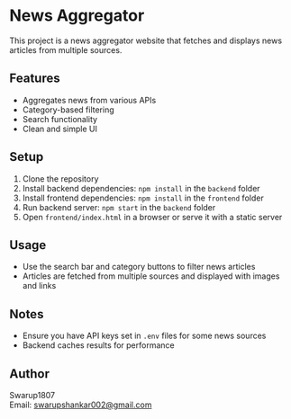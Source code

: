 # News Aggregator

This project is a news aggregator website that fetches and displays news articles from multiple sources.

## Features
- Aggregates news from various APIs
- Category-based filtering
- Search functionality
- Clean and simple UI

## Setup
1. Clone the repository
2. Install backend dependencies: `npm install` in the `backend` folder
3. Install frontend dependencies: `npm install` in the `frontend` folder
4. Run backend server: `npm start` in the `backend` folder
5. Open `frontend/index.html` in a browser or serve it with a static server

## Usage
- Use the search bar and category buttons to filter news articles
- Articles are fetched from multiple sources and displayed with images and links

## Notes
- Ensure you have API keys set in `.env` files for some news sources
- Backend caches results for performance

## Author
Swarup1807  
Email: swarupshankar002@gmail.com
